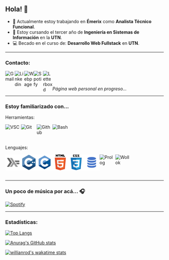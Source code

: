 ## Hola! 👋

- 💼 Actualmente estoy trabajando en **Émerix** como **Analista Técnico Funcional**.
- 🌱 Estoy cursando el tercer año de **Ingeniería en Sistemas de Información** en la **UTN**.
- 💻 Becado en el curso de: **Desarrollo Web Fullstack** en **UTN**.
<!--
- 💼 I’m currently working as a Functional Analyst at Émerix.
- 🌱 I’m in my third year of studying Information Systems Engineering.
-->
---

### Contacto:
[<img align="left" alt="Gmail" width="30px"
src="https://unpkg.com/simple-icons@v5/icons/gmail.svg" />][gmail]

[<img align="left" alt="Linkedin" width="30px"
src="https://unpkg.com/simple-icons@v5/icons/linkedin.svg" />][linkedin]

[<img align="left" alt="Webpage" width="30px"
src="https://unpkg.com/simple-icons@v5/icons/googlechrome.svg" />][webpage]

[<img align="left" alt="Spotify" width="30px"
src="https://unpkg.com/simple-icons@v5/icons/spotify.svg" />][spotify]

[<img align="left" alt="Letterboxd" width="30px"
src="https://unpkg.com/simple-icons@v5/icons/letterboxd.svg" />][letterboxd]

<br/>
<br/>

*Página web personal en progreso...*

---

### Estoy familiarizado con...

Herramientas:

[<img align="left" alt="VSC" width="50px"
src="https://unpkg.com/simple-icons@v5/icons/visualstudiocode.svg" />][vsc]

[<img align="left" alt="Git" width="50px"
src="https://unpkg.com/simple-icons@v5/icons/git.svg" />][git]

[<img align="left" alt="Github" width="50px"
src="https://unpkg.com/simple-icons@v5/icons/github.svg" />][github]

[<img align="left" alt="Bash" width="50px"
src="https://unpkg.com/simple-icons@v5/icons/gnubash.svg" />][gnubash]

<br/>
<br/>
<br/>

Lenguajes:

[<img align="left" alt="Haskell" width="50px"
src="https://raw.githubusercontent.com/github/explore/80688e429a7d4ef2fca1e82350fe8e3517d3494d/topics/haskell/haskell.png" />][haskell]

[<img align="left" alt="C++" width="50px"
src="https://raw.githubusercontent.com/github/explore/180320cffc25f4ed1bbdfd33d4db3a66eeeeb358/topics/cpp/cpp.png" />][c++]

[<img align="left" alt="C" width="50px"
src="https://raw.githubusercontent.com/github/explore/f3e22f0dca2be955676bc70d6214b95b13354ee8/topics/c/c.png" />][c]

[<img align="left" alt="HTML5" width="50px"
src="https://raw.githubusercontent.com/github/explore/80688e429a7d4ef2fca1e82350fe8e3517d3494d/topics/html/html.png" />][html5]

[<img align="left" alt="CSS3" width="50px"
src="https://raw.githubusercontent.com/github/explore/80688e429a7d4ef2fca1e82350fe8e3517d3494d/topics/css/css.png" />][css3]

[<img align="left" alt="SQL Server" width="50px"
src="https://raw.githubusercontent.com/github/explore/80688e429a7d4ef2fca1e82350fe8e3517d3494d/topics/sql/sql.png" />][sqlserver]

[<img align="left" alt="Prolog" width="50px"
src="https://www.swi-prolog.org/icons/swipl.png" />][prolog]

[<img align="left" alt="Wollok" width="50px"
src="https://avatars.githubusercontent.com/u/16782098?s=200&v=4" />][wollok]

<!--
<img align="left" alt="VSC" width="50px"
src="https://unpkg.com/simple-icons@v5/icons/visualstudiocode.svg" />

<img align="left" alt="Git" width="50px"
src="https://unpkg.com/simple-icons@v5/icons/git.svg" />

<img align="left" alt="Github" width="50px"
src="https://unpkg.com/simple-icons@v5/icons/github.svg" />

<img align="left" alt="Bash" width="50px"
src="https://unpkg.com/simple-icons@v5/icons/gnubash.svg" />

<img align="left" alt="Haskell" width="50px"
src="https://unpkg.com/simple-icons@v5/icons/haskell.svg" />

<img align="left" alt="C++" width="50px"
src="https://unpkg.com/simple-icons@v5/icons/cplusplus.svg" />

<img align="left" alt="C" width="50px"
src="https://unpkg.com/simple-icons@v5/icons/c.svg" />

<img align="left" alt="HTML5" width="50px"
src="https://unpkg.com/simple-icons@v5/icons/html5.svg" />

<img align="left" alt="CSS3" width="50px"
src="https://unpkg.com/simple-icons@v5/icons/css3.svg" />

<img align="left" alt="SQL Server" width="50px"
src="https://unpkg.com/simple-icons@v5/icons/microsoftsqlserver.svg" />

<img align="left" alt="Wollok" width="50px"
src="https://avatars.githubusercontent.com/u/16782098?s=200&v=4" />

<img align="left" alt="Haskell" width="50px"
src="https://simpleicons.org/icons/haskell.svg" />

<img align="left" alt="C++" width="50px"
src="https://simpleicons.org/icons/cplusplus.svg" />

<img align="left" alt="C" width="50px"
src="https://simpleicons.org/icons/c.svg" />

<img align="left" alt="SQL Server" width="50px"
src="https://simpleicons.org/icons/microsoftsqlserver.svg" />
-->

<br/>
<br/>
<br/>
<br/>

---

### Un poco de música por acá... 🎧

[![Spotify](https://spotify-now-playing-francoparente.vercel.app/api/spotify)](https://open.spotify.com/user/fparente14)

---

### Estadísticas:

<!--
SI QUIERO PONER UN BOTÓN DESPLEGABLE USO ESTO:

<details>
  <summary>:zap: TÍTULO</summary>
   ACÁ VA EL CONTENIDO QUE SE DESPLEGARÍA
</details>
-->

[![Top Langs](https://github-readme-stats-francoparente.vercel.app/api/top-langs/?username=francoparente&layout=compact&theme=solarized-dark)](https://github.com/anuraghazra/github-readme-stats)

[![Anurag's GitHub stats](https://github-readme-stats-francoparente.vercel.app/api?username=francoparente&show_icons=true&theme=solarized-dark)](https://github.com/anuraghazra/github-readme-stats)

[![willianrod's wakatime stats](https://github-readme-stats-francoparente.vercel.app/api/wakatime?username=francoparente&layout=compact&theme=solarized-dark)](https://wakatime.com/dashboard)



<!--
### Actividad reciente:
-->

<!--START_SECTION:activity-->
<!--
1. 🗣 Commented on [#1](https://github.com/francoparente/francoparente/issues/1) in [francoparente/francoparente](https://github.com/francoparente/francoparente)
2. ❗️ Reopened issue [#1](https://github.com/francoparente/francoparente/issues/1) in [francoparente/francoparente](https://github.com/francoparente/francoparente)
3. ❗️ Closed issue [#1](https://github.com/francoparente/francoparente/issues/1) in [francoparente/francoparente](https://github.com/francoparente/francoparente)
4. ❗️ Opened issue [#1](https://github.com/francoparente/francoparente/issues/1) in [francoparente/francoparente](https://github.com/francoparente/francoparente)
-->
<!--END_SECTION:activity-->


<!--
Check out my repos:

([![Readme Card](https://github-readme-stats.vercel.app/api/pin/?username=francoparente&repo=ELREPOQUEQUIERAMOSTRAR)](https://github.com/anuraghazra/github-readme-stats))

---

-->

<!--

[![Spotify](https://spotify-now-playing-francoparente.vercel.app/api/spotify)](https://open.spotify.com/user/fparente14)

[<img src = "https://spotify-now-playing-francoparente.vercel.app/api/spotify" alt = "Spotify Now Playing" width = "350" />](https://open.spotify.com/user/fparente14)

[![Spotify](https://https://spotify-now-playing-clqn3u8xp-francoparente.vercel.app/api/spotify-now-playing)](https://open.spotify.com/user/fparente14)

[![Spotify](https://spotify-now-playing-2u82m6j1u-francoparente.vercel.app/.vercel.app/api/spotify)](https://open.spotify.com/user/fparente14)

[![Spotify](https://spotify-now-playing-2u82m6j1u-francoparente.vercel.app/api/spotify)](https://open.spotify.com/user/fparente14)

[![Spotify](https://spotify-now-playing-2u82m6j1u-francoparente.vercel.app/api/spotify)](https://open.spotify.com/user/fparente14)

[<img src="https://spotify-now-playing-2u82m6j1u-francoparente.vercel.app/api/spotify" alt="francoparente Spotify Now Playing" width="350" />](https://open.spotify.com/user/fparente14)

[![Spotify](https://spotify-now-playing-2u82m6j1u-francoparente.vercel.app/api/spotify-playing)](https://open.spotify.com/user/fparente14)

[![Spotify](https://spotify-now-playing-2u82m6j1u-francoparente.vercel.app/api/spotify)](https://open.spotify.com/user/fparente14)

[![Spotify](https://spotify-now-playing-clqn3u8xp-francoparente.vercel.app//api/spotify)](https://open.spotify.com/user/fparente14)

-->

<!--
**francoparente/francoparente** is a ✨ _special_ ✨ repository because its `README.md` (this file) appears on your GitHub profile.

Here are some ideas to get you started:

👯 I’m looking to collaborate on ...
🤔 I’m looking for help with ...
😄 Pronouns: He/Him
💬 Ask me about ...
⚡ Fun fact: ...
💼 ...
🎧
🎬
🎮
❤️
🔭
🌱

-->

[gmail]: mailto:fparente14@gmail.com?subject=Hi!%20I%20saw%20your%20GitHub%20profile!&body=Hello,%20I'm%20contacting%20you%20because...
[linkedin]: https://www.linkedin.com/in/franco-parente/
[webpage]: https://francoparente.github.io/
[spotify]: https://open.spotify.com/user/fparente14?si=24cd584ccdde424f
[letterboxd]: https://letterboxd.com/fparente14/

[vsc]: [https://code.visualstudio.com/]
[git]: [https://git-scm.com/]
[github]: [https://github.com/]
[gnubash]: [https://www.gnu.org/software/bash/]

[haskell]: [https://www.haskell.org/]
[c++]: [https://www.cplusplus.com/]
[c]: [https://en.wikipedia.org/wiki/C_(programming_language)]
[html5]: [https://html.spec.whatwg.org/multipage/]
[css3]: [https://www.w3.org/Style/CSS/]
[sqlserver]: [https://es.wikipedia.org/wiki/Microsoft_SQL_Server]
[prolog]: [https://www.swi-prolog.org/]
[wollok]: [https://www.wollok.org/]
